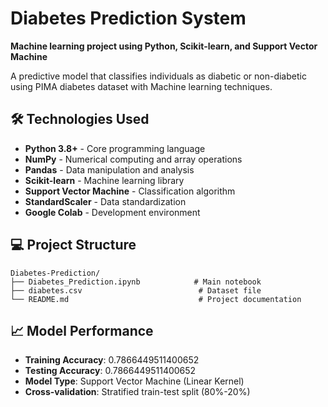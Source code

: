 # Diabetes Prediction System
**Machine learning project using Python, Scikit-learn, and Support Vector Machine**

A predictive model that classifies individuals as diabetic or non-diabetic using PIMA diabetes dataset with Machine learning techniques.

## 🛠️ Technologies Used
- **Python 3.8+** - Core programming language
- **NumPy** - Numerical computing and array operations
- **Pandas** - Data manipulation and analysis
- **Scikit-learn** - Machine learning library
- **Support Vector Machine** - Classification algorithm
- **StandardScaler** - Data standardization
- **Google Colab** - Development environment

## 💻 Project Structure
```
Diabetes-Prediction/
├── Diabetes_Prediction.ipynb            # Main notebook
├── diabetes.csv                          # Dataset file
└── README.md                             # Project documentation
```

## 📈 Model Performance
- **Training Accuracy**: 0.7866449511400652
- **Testing Accuracy**: 0.7866449511400652
- **Model Type**: Support Vector Machine (Linear Kernel)
- **Cross-validation**: Stratified train-test split (80%-20%)
